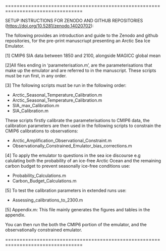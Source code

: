 =================================================================================

SETUP INSTRUCTIONS FOR ZENODO AND GITHUB REPOSITORIES (https://doi.org/10.5281/zenodo.14020702):

The following provides an introduction and guide to the Zenodo and github repositories, for the pre-print manuscriupt presenting an Arctic Sea Ice Emulator. 

[1] CMIP6 SIA data between 1850 and 2100, alongside MAGICC global mean

[2]All files ending in ‘parameterisation.m’, are the parameterisations that make up the emulator and are referred to in the manuscript. These scripts must be run first, in any order. 

[3] The following scripts must be run in the following order:
- Arctic_Seasonal_Temperature_Calibration.m
- Arctic_Seasonal_Temperature_Calibration.m
- SIA_max_Calibration.m
- SIA_Calibration.m

These scripts firstly calibrate the parameterisations to CMIP6 data, the calibration parameters are then used in the following scripts to constrain the CMIP6 calibrations to observations:
- Arctic_Amplification_Observational_Constraint.m
- Observationally_Constrained_Emulator_bias_corrections.m

[4] To apply the emulator to questions in the sea ice discourse e.g calulating both the probability of an ice-free Arctic Ocean and the remaining carbon budget to prevent seasonally ice-free conditions use:
- Probability_Calculations.m
- Carbon_Budget_Calculations.m

[5] To test the calibration parameters in extended runs use:
- Assessing_calibrations_to_2300.m

[5] Appendix.m: This file mainly generates the figures and tables in the appendix.

You can then run the both the CMIP6 portion of the emulator, and the observationally constrained emulator.

=================================================================================
